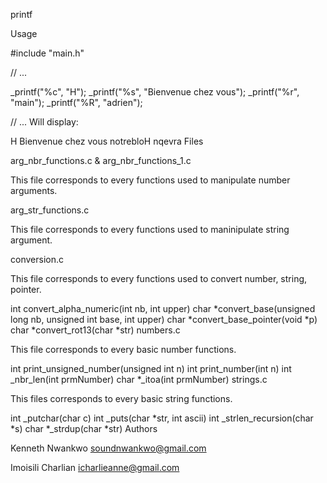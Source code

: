 printf

Usage

#include "main.h"

// ...

_printf("%c", "H");
_printf("%s", "Bienvenue chez vous");
_printf("%r", "main");
_printf("%R", "adrien");

// ...
Will display:

H
Bienvenue chez vous
notrebloH
nqevra
Files

arg_nbr_functions.c & arg_nbr_functions_1.c

This file corresponds to every functions used to manipulate number arguments.

arg_str_functions.c

This file corresponds to every functions used to maninipulate string argument.

conversion.c

This file corresponds to every functions used to convert number, string, pointer.

int convert_alpha_numeric(int nb, int upper)
char *convert_base(unsigned long nb, unsigned int base, int upper)
char *convert_base_pointer(void *p)
char *convert_rot13(char *str)
numbers.c

This file corresponds to every basic number functions.

int print_unsigned_number(unsigned int n)
int print_number(int n)
int _nbr_len(int prmNumber)
char *_itoa(int prmNumber)
strings.c

This files corresponds to every basic string functions.

int _putchar(char c)
int _puts(char *str, int ascii)
int _strlen_recursion(char *s)
char *_strdup(char *str)
Authors

Kenneth Nwankwo soundnwankwo@gmail.com

Imoisili Charlian icharlieanne@gmail.com
